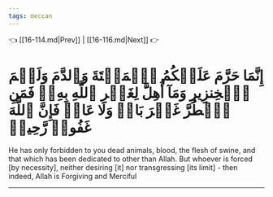```yaml
---
tags: meccan
---
```


👈 [[16-114.md|Prev]] | [[16-116.md|Next]] 👉

# إِنَّمَا حَرَّمَ عَلَيۡكُمُ ٱلۡمَيۡتَةَ وَٱلدَّمَ وَلَحۡمَ ٱلۡخِنزِيرِ وَمَآ أُهِلَّ لِغَيۡرِ ٱللَّهِ بِهِۦۖ فَمَنِ ٱضۡطُرَّ غَيۡرَ بَاغٖ وَلَا عَادٖ فَإِنَّ ٱللَّهَ غَفُورٞ رَّحِيمٞ

He has only forbidden to you dead animals, blood, the flesh of swine, and that which has been dedicated to other than Allah. But whoever is forced [by necessity], neither desiring [it] nor transgressing [its limit] - then indeed, Allah is Forgiving and Merciful

---

